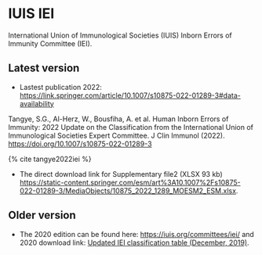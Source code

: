 # IUIS IEI

International Union of Immunological Societies (IUIS) 
Inborn Errors of Immunity Committee (IEI).

## Latest version

* Lastest publication 2022:
<https://link.springer.com/article/10.1007/s10875-022-01289-3#data-availability>

Tangye, S.G., Al-Herz, W., Bousfiha, A. et al. Human Inborn Errors of Immunity: 2022 Update on the Classification from the International Union of Immunological Societies Expert Committee. J Clin Immunol (2022). https://doi.org/10.1007/s10875-022-01289-3

{% cite tangye2022iei %}

* The direct download link for Supplementary file2 (XLSX 93 kb) <https://static-content.springer.com/esm/art%3A10.1007%2Fs10875-022-01289-3/MediaObjects/10875_2022_1289_MOESM2_ESM.xlsx>.

## Older version
* The 2020 edition can be found here:
<https://iuis.org/committees/iei/> and 2020 download link:
[Updated IEI classification table (December, 2019)](https://wp-iuis.s3.eu-west-1.amazonaws.com/app/uploads/2019/12/20113228/IUIS-IEI-list-for-web-site-December-2019-003.xlsx).


